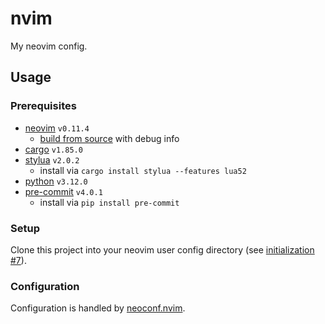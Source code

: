 # nvim

My neovim config.

## Usage

### Prerequisites

- [neovim][neovim-home] `v0.11.4`
  - [build from source][nvim-build] with debug info
- [cargo][cargo-repo] `v1.85.0`
- [stylua][stylua-repo] `v2.0.2`
  - install via `cargo install stylua --features lua52`
- [python][python-downloads] `v3.12.0`
- [pre-commit][pre-commit-home] `v4.0.1`
  - install via `pip install pre-commit`

### Setup

Clone this project into your neovim user config directory (see [initialization #7][nvim-doc-initialization]).

### Configuration

Configuration is handled by [neoconf.nvim][neoconf.nvim-repo].


[cargo-repo]: https://github.com/rust-lang/cargo
[neoconf.nvim-repo]: https://github.com/folke/neoconf.nvim
[neovim-home]: https://neovim.io
[nvim-build]: https://github.com/neovim/neovim/blob/master/BUILD.md
[nvim-doc-initialization]: https://neovim.io/doc/user/starting.html#initialization
[pre-commit-home]: https://pre-commit.com
[python-downloads]: https://www.python.org/downloads/
[stylua-repo]: https://github.com/JohnnyMorganz/StyLua
